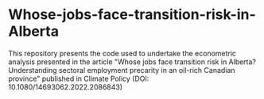 # Whose-jobs-face-transition-risk-in-Alberta
This repository presents the code used to undertake the econometric analysis presented in the article "Whose jobs face transition risk in Alberta? Understanding sectoral employment precarity in an oil-rich Canadian province" published in Climate Policy (DOI: 10.1080/14693062.2022.2086843)
